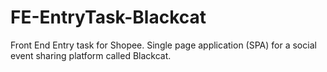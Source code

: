 # FE-EntryTask-Blackcat

Front End Entry task for Shopee. Single page application (SPA) for a social event sharing platform called Blackcat.